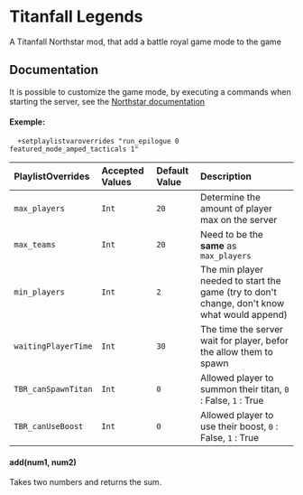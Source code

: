 
# Titanfall Legends

A Titanfall Northstar mod, that add a battle royal game mode to the game


## Documentation

It is possible to customize the game mode, by executing a commands when starting the server, see the [Northstar documentation](https://r2northstar.gitbook.io/r2northstar-wiki/hosting-a-server-with-northstar/dedicated-server#playlist-overrides)

#### Exemple:

```
  +setplaylistvaroverrides "run_epilogue 0 featured_mode_amped_tacticals 1"
```

| PlaylistOverrides | Accepted Values | Default Value | Description |
| :---------------- | :-------------- | :------------ | :---------- |
| `max_players`     | `Int`           | `20`          | Determine the amount of player max on the server |
| `max_teams`       | `Int` | `20` | Need to be the **same** as `max_players`|
| `min_players` | `Int` | `2` | The min player needed to start the game (try to don't change, don't know what would append) |
| `waitingPlayerTime` | `Int` | `30` | The time the server wait for player, befor the allow them to spawn |
| `TBR_canSpawnTitan` | `Int` | `0` | Allowed player to summon their titan, `0` : False, `1` : True |
| `TBR_canUseBoost` | `Int` | `0` | Allowed player to use their boost, `0` : False, `1` : True |

#### add(num1, num2)

Takes two numbers and returns the sum.
